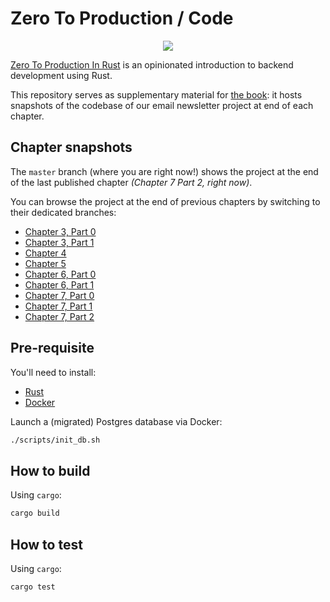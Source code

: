 # Zero To Production / Code

<div align="center"><a href="https://zero2prod.com" target="_blank"><img src="https://static-2.gumroad.com/res/gumroad/3629854790655/asset_previews/bc9026cad3ece1746327c1d70218f602/retina/rsz_zero_to_production_punk.png" /></a></div>

[Zero To Production In Rust](https://zero2prod.com) is an opinionated introduction to backend development using Rust.

This repository serves as supplementary material for [the book](https://zero2prod.com/): it hosts snapshots of the codebase of our email newsletter project at end of each chapter.

## Chapter snapshots

The `master` branch (where you are right now!) shows the project at the end of the last published chapter _(Chapter 7 Part 2, right now)_.

You can browse the project at the end of previous chapters by switching to their dedicated branches:

- [Chapter 3, Part 0](https://github.com/LukeMathWalker/zero-to-production/tree/root-chapter-03-part0)
- [Chapter 3, Part 1](https://github.com/LukeMathWalker/zero-to-production/tree/root-chapter-03-part1)
- [Chapter 4](https://github.com/LukeMathWalker/zero-to-production/tree/root-chapter-04)
- [Chapter 5](https://github.com/LukeMathWalker/zero-to-production/tree/root-chapter05)
- [Chapter 6, Part 0](https://github.com/LukeMathWalker/zero-to-production/tree/root-chapter-06)
- [Chapter 6, Part 1](https://github.com/LukeMathWalker/zero-to-production/tree/root-chapter-06-part1)
- [Chapter 7, Part 0](https://github.com/LukeMathWalker/zero-to-production/tree/root-chapter-07-part0)
- [Chapter 7, Part 1](https://github.com/LukeMathWalker/zero-to-production/tree/root-chapter-07-part1)
- [Chapter 7, Part 2](https://github.com/LukeMathWalker/zero-to-production/tree/root-chapter-07-part2)

## Pre-requisite

You'll need to install:

- [Rust](https://www.rust-lang.org/tools/install)
- [Docker](https://docs.docker.com/get-docker/)

Launch a (migrated) Postgres database via Docker:

```bash
./scripts/init_db.sh
```

## How to build

Using `cargo`:

```bash
cargo build
```

## How to test

Using `cargo`:

```bash
cargo test 
```
